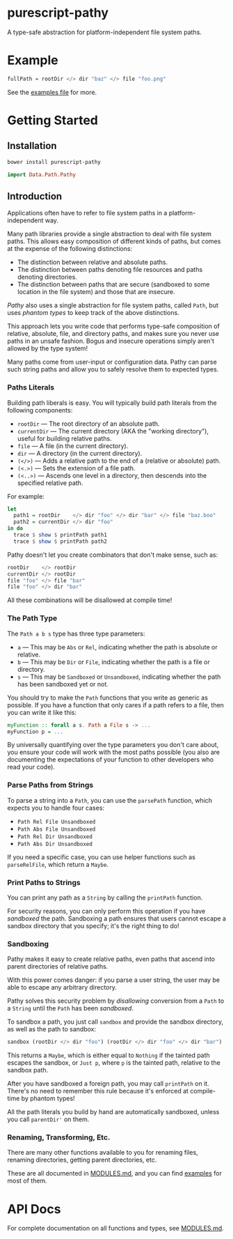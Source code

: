 # purescript-pathy

A type-safe abstraction for platform-independent file system paths.

# Example

```purescript
fullPath = rootDir </> dir "baz" </> file "foo.png"
```

See the [examples file](/examples/Examples.purs) for more.

# Getting Started

## Installation

```bash
bower install purescript-pathy
```

```purescript
import Data.Path.Pathy
```

## Introduction

Applications often have to refer to file system paths in a platform-independent way. 

Many path libraries provide a single abstraction to deal with file system paths. This allows easy composition of different kinds of paths, but comes at the expense of the following distinctions:

 * The distinction between relative and absolute paths.
 * The distinction between paths denoting file resources and paths denoting directories.
 * The distinction between paths that are secure (sandboxed to some location in the file system) and those that are insecure.

*Pathy* also uses a single abstraction for file system paths, called `Path`, but uses *phantom types* to keep track of the above distinctions.

This approach lets you write code that performs type-safe composition of relative, absolute, file, and directory paths, and makes sure you never use paths in an unsafe fashion. Bogus and insecure operations simply aren't allowed by the type system!

Many paths come from user-input or configuration data. Pathy can parse such string paths and allow you to safely resolve them to expected types.

### Paths Literals

Building path liberals is easy. You will typically build path literals from the following components:

 * `rootDir`    &mdash; The root directory of an absolute path.
 * `currentDir` &mdash; The current directory (AKA the "working directory"), useful for building relative paths.
 * `file`       &mdash; A file (in the current directory).
 * `dir`        &mdash; A directory (in the current directory).
 * `(</>)`      &mdash; Adds a relative path to the end of a (relative or absolute) path.
 * `(<.>)`      &mdash; Sets the extension of a file path.
 * `(<..>)`     &mdash; Ascends one level in a directory, then descends into the specified relative path.

For example:

```purescript
let 
  path1 = rootDir    </> dir "foo" </> dir "bar" </> file "baz.boo"
  path2 = currentDir </> dir "foo"
in do
  trace $ show $ printPath path1
  trace $ show $ printPath path2
```

Pathy doesn't let you create combinators that don't make sense, such as:

```purescript
rootDir    </> rootDir
currentDir </> rootDir
file "foo" </> file "bar"
file "foo" </> dir "bar"
```

All these combinations will be disallowed at compile time!

### The Path Type

The `Path a b s` type has three type parameters:

 * `a` &mdash; This may be `Abs` or `Rel`, indicating whether the path is absolute or relative.
 * `b` &mdash; This may be `Dir` or `File`, indicating whether the path is a file or directory.
 * `s` &mdash; This may be `Sandboxed` or `Unsandboxed`, indicating whether the path has been sandboxed yet or not.

You should try to make the `Path` functions that you write as generic as possible. If you have a function that only cares if a path refers to a file, then you can write it like this:

```purescript
myFunction :: forall a s. Path a File s -> ...
myFunction p = ...
```

By universally quantifying over the type parameters you don't care about, you ensure your code will work with the most paths possible (you also are documenting the expectations of your function to other developers who read your code).

### Parse Paths from Strings

To parse a string into a `Path`, you can use the `parsePath` function, which expects you to handle four cases:

 * `Path Rel File Unsandboxed`
 * `Path Abs File Unsandboxed`
 * `Path Rel Dir Unsandboxed`
 * `Path Abs Dir Unsandboxed`

 If you need a specific case, you can use helper functions such as `parseRelFile`, which return a `Maybe`.

### Print Paths to Strings

You can print any path as a `String` by calling the `printPath` function.

For security reasons, you can only perform this operation if you have *sandboxed* the path. Sandboxing a path ensures that users cannot escape a sandbox directory that you specify; it's the right thing to do!

### Sandboxing

Pathy makes it easy to create relative paths, even paths that ascend into parent directories of relative paths.

With this power comes danger: if you parse a user string, the user may be able to escape any arbitrary directory.

Pathy solves this security problem by *disallowing* conversion from a `Path` to a `String` until the `Path` has been *sandboxed*.

To sandbox a path, you just call `sandbox` and provide the sandbox directory, as well as the path to sandbox:

```purescript
sandbox (rootDir </> dir "foo") (rootDir </> dir "foo" </> dir "bar")
```

This returns a `Maybe`, which is either equal to `Nothing` if the tainted path escapes the sandbox, or `Just p`, where `p` is the tainted path, relative to the sandbox path.

After you have sandboxed a foreign path, you may call `printPath` on it. There's no need to remember this rule because it's enforced at compile-time by phantom types!

All the path literals you build by hand are automatically sandboxed, unless you call `parentDir'` on them.

### Renaming, Transforming, Etc.

There are many other functions available to you for renaming files, renaming directories, getting parent directories, etc.

These are all documented in [MODULES.md](MODULES.md), and you can find [examples](/examples/Examples.purs) for most of them.

# API Docs

For complete documentation on all functions and types, see [MODULES.md](MODULES.md).
